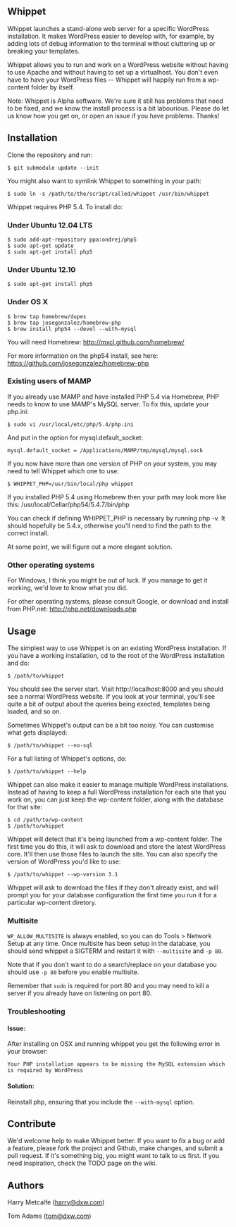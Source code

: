 Whippet
-------

Whippet launches a stand-alone web server for a specific WordPress installation.
It makes WordPress easier to develop with, for example, by adding lots of debug 
information to the terminal without cluttering up or breaking your templates.

Whippet allows you to run and work on a WordPress website without having to use 
Apache and without having to set up a virtualhost. You don't even have to have 
your WordPress files -- Whippet will happily run from a wp-content folder by itself.

Note: Whippet is Alpha software. We're sure it still has problems that need to be
fixed, and we know the install process is a bit labourious. Please do let us know
how you get on, or open an issue if you have problems. Thanks!


Installation
------------

Clone the repository and run:

    $ git submodule update --init
    
You might also want to symlink Whippet to something in your path:

    $ sudo ln -s /path/to/the/script/called/whippet /usr/bin/whippet

Whippet requires PHP 5.4. To install do:

### Under Ubuntu 12.04 LTS

    $ sudo add-apt-repository ppa:ondrej/php5
    $ sudo apt-get update
    $ sudo apt-get install php5

### Under Ubuntu 12.10

    $ sudo apt-get install php5

### Under OS X

    $ brew tap homebrew/dupes
    $ brew tap josegonzalez/homebrew-php
    $ brew install php54 --devel --with-mysql

You will need Homebrew: http://mxcl.github.com/homebrew/

For more information on the php54 install, see here: https://github.com/josegonzalez/homebrew-php

### Existing users of MAMP

If you already use MAMP and have installed PHP 5.4 via Homebrew, PHP needs to know to use MAMP's MySQL server. To fix this, update your php.ini:

    $ sudo vi /usr/local/etc/php/5.4/php.ini

And put in the option for mysql.default_socket:

    mysql.default_socket = /Applications/MAMP/tmp/mysql/mysql.sock

If you now have more than one version of PHP on your system, you may need to tell Whippet which one to
use:
   
    $ WHIPPET_PHP=/usr/bin/local/php whippet 

If you installed PHP 5.4 using Homebrew then your path may look more like this: /usr/local/Cellar/php54/5.4.7/bin/php

You can check if defining WHIPPET_PHP is necessary by running php -v. It should hopefully be 5.4.x, otherwise you'll need to find the path to the correct install. 

At some point, we will figure out a more elegant solution.

### Other operating systems
For Windows, I think you might be out of luck. If you manage to get it working, we'd love to know what you did.

For other operating systems, please consult Google, or download and install from PHP.net: http://php.net/downloads.php
    

Usage
-----

The simplest way to use Whippet is on an existing WordPress installation. If you have
a working installation, cd to the root of the WordPress installation and do:

    $ /path/to/whippet

You should see the server start. Visit http://localhost:8000 and you should see a normal
WordPress website. If you look at your terminal, you'll see quite a bit of output about
the queries being exected, templates being loaded, and so on.

Sometimes Whippet's output can be a bit too noisy. You can customise what gets displayed:

    $ /path/to/whippet --no-sql

For a full listing of Whippet's options, do:

    $ /path/to/whippet --help

Whippet can also make it easier to manage multiple WordPress installations. Instead of having
to keep a full WordPress installation for each site that you work on, you can just keep the 
wp-content folder, along with the database for that site:

    $ cd /path/to/wp-content
    $ /path/to/whippet

Whippet will detect that it's being launched from a wp-content folder. The first time you do
this, it will ask to download and store the latest WordPress core. It'll then use those files 
to launch the site. You can also specify the version of WordPress you'd like to use:

    $ /path/to/whippet --wp-version 3.1

Whippet will ask to download the files if they don't already exist, and will prompt you for 
your database configuration the first time you run it for a particular wp-content diretory.

### Multisite

`WP_ALLOW_MULTISITE` is always enabled, so you can do Tools > Network Setup at any time. Once
multisite has been setup in the database, you should send whippet a SIGTERM and restart it
with `--multisite` and `-p 80`.

Note that if you don't want to do a search/replace on your database you should use `-p 80`
before you enable multisite.

Remember that `sudo` is required for port 80 and you may need to kill a server if you already
have on listening on port 80.

### Troubleshooting
#### Issue:
After installing on OSX and running whippet you get the following error in your browser:

    Your PHP installation appears to be missing the MySQL extension which is required by WordPress
 
#### Solution:  
Reinstall php, ensuring that you include the `--with-mysql` option.


Contribute
----------

We'd welcome help to make Whippet better. If you want to fix a bug or add a feature, 
please fork the project and Github, make changes, and submit a pull request. If it's 
something big, you might want to talk to us first. If you need inspiration, check the
TODO page on the wiki.

Authors
-------

Harry Metcalfe (harry@dxw.com)

Tom Adams (tom@dxw.com)
